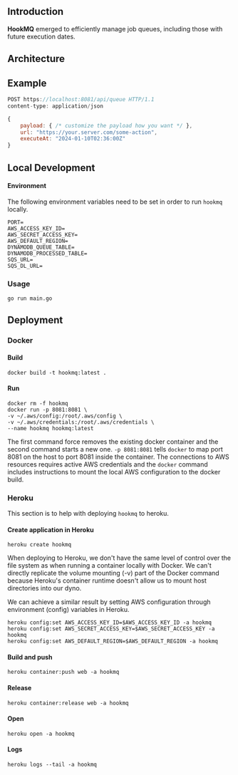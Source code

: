 ## Introduction

**HookMQ** emerged to efficiently manage job queues, including those with future execution dates.

## Architecture

## Example

```javascript
POST https://localhost:8081/api/queue HTTP/1.1
content-type: application/json

{
    payload: { /* customize the payload how you want */ },
    url: "https://your.server.com/some-action",
    executeAt: "2024-01-10T02:36:00Z"
}

```

## Local Development

#### Environment

The following environment variables need to be set in order to run `hookmq` locally.

```
PORT=
AWS_ACCESS_KEY_ID=
AWS_SECRET_ACCESS_KEY=
AWS_DEFAULT_REGION=
DYNAMODB_QUEUE_TABLE=
DYNAMODB_PROCESSED_TABLE=
SQS_URL=
SQS_DL_URL=
```

### Usage

```
go run main.go
```

## Deployment

### Docker

#### Build

```
docker build -t hookmq:latest .
```

#### Run

```
docker rm -f hookmq
docker run -p 8081:8081 \
-v ~/.aws/config:/root/.aws/config \
-v ~/.aws/credentials:/root/.aws/credentials \
--name hookmq hookmq:latest
```

The first command force removes the existing docker container and the second command starts a new one. `-p 8081:8081` tells `docker` to map port 8081 on the host to port 8081 inside the container. The connections to AWS resources requires active AWS credentials and the `docker` command includes instructions to mount the local AWS configuration to the docker build.

### Heroku

This section is to help with deploying `hookmq` to heroku.

#### Create application in Heroku

```
heroku create hookmq
```

When deploying to Heroku, we don't have the same level of control over the file system as when running a container locally with Docker. We can't directly replicate the volume mounting (-v) part of the Docker command because Heroku's container runtime doesn't allow us to mount host directories into our dyno.

We can achieve a similar result by setting AWS configuration through environment (config) variables in Heroku.

```
heroku config:set AWS_ACCESS_KEY_ID=$AWS_ACCESS_KEY_ID -a hookmq
heroku config:set AWS_SECRET_ACCESS_KEY=$AWS_SECRET_ACCESS_KEY -a hookmq
heroku config:set AWS_DEFAULT_REGION=$AWS_DEFAULT_REGION -a hookmq
```

#### Build and push

```
heroku container:push web -a hookmq
```

#### Release

```
heroku container:release web -a hookmq
```

#### Open

```
heroku open -a hookmq
```

#### Logs

```
heroku logs --tail -a hookmq
```
